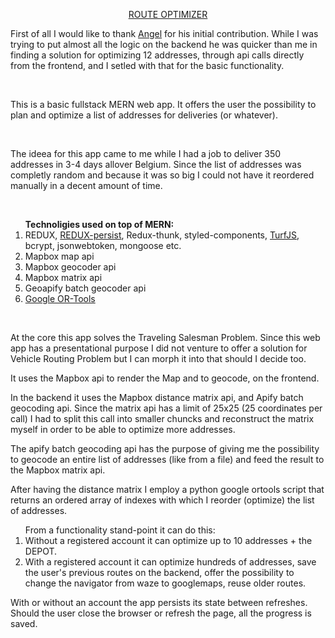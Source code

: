 <p align="center">
    <a href="https://adrianserbanescu.com/routeOptimizer/">ROUTE OPTIMIZER</a>
</p>

<p>
    First of all I would like to thank <a href="https://github.com/Angelxv01">Angel</a> for his initial contribution. While I was trying to put almost all the logic on the backend he was quicker than me in finding a solution for optimizing 12 addresses, through api calls directly from the frontend, and I setled with that for the basic functionality.
</p>
<br />
<p>
    This is a basic fullstack MERN web app. It offers the user the possibility to plan and optimize a list of addresses for deliveries (or whatever).
</p>
<br />
<p>
    The ideea for this app came to me while I had a job to deliver 350 addresses in 3-4 days allover Belgium. Since the list of addresses was completly random and because it was so big I could not have it reordered manually in a decent amount of time.
</p>
<br />
<p>
    <ol><strong>Technoligies used on top of MERN:</strong>
        <li>REDUX, <a href="https://github.com/rt2zz/redux-persist">REDUX-persist</a>, Redux-thunk, styled-components, <a href="https://github.com/Turfjs/turf">TurfJS</a>, bcrypt, jsonwebtoken, mongoose etc. </li>
        <li>Mapbox map api</li>
        <li>Mapbox geocoder api</li>
        <li>Mapbox matrix api</li>
        <li>Geoapify batch geocoder api</li>
        <li><a href="https://developers.google.com/optimization/routing/tsp">Google OR-Tools</a></li>
        </ol>
</p><br />

At the core this app solves the Traveling Salesman Problem. Since this web app has a presentational purpose I did not venture to offer a solution for Vehicle Routing Problem but I can morph it into that should I decide too.

It uses the Mapbox api to render the Map and to geocode, on the frontend.

In the backend it uses the Mapbox distance matrix api, and Apify batch geocoding api. 
Since the matrix api has a limit of 25x25 (25 coordinates per call) I had to split this call into smaller chuncks and reconstruct the matrix myself in order to be able to optimize more addresses.

The apify batch geocoding api has the purpose of giving me the possibility to geocode an entire list of addresses (like from a file) and feed the result to the Mapbox matrix api.

After having the distance matrix I employ a python google ortools script that returns an ordered
array of indexes with which I reorder (optimize) the list of addresses.

<ol>From a functionality stand-point it can do this:
    <li>Without a registered account it can optimize up to 10 addresses + the DEPOT.</li>
    <li>With a registered account it can optimize hundreds of addresses, save the user's previous routes on the backend, offer the possibility to change the navigator from waze to googlemaps, reuse older routes.</li>
</ol>

With or without an account the app persists its state between refreshes. Should the user close the browser or refresh the page, all the progress is saved.